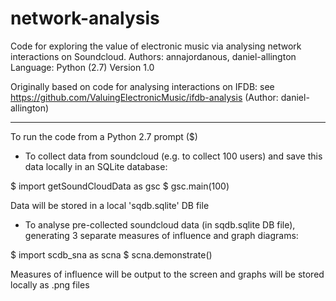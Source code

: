 network-analysis
=============

Code for exploring the value of electronic music via analysing 
network interactions on Soundcloud. Authors: annajordanous, 
daniel-allington Language: Python (2.7) Version 1.0

Originally based on code for analysing interactions on IFDB: see 
https://github.com/ValuingElectronicMusic/ifdb-analysis (Author: 
daniel-allington)

-----------------

To run the code from a Python 2.7 prompt ($)

* To collect data from soundcloud (e.g. to collect 100 users) and 
save this data locally in an SQLite database: 

$ import getSoundCloudData as gsc 
$ gsc.main(100)

Data will be stored in a local 'sqdb.sqlite' DB file

* To analyse pre-collected soundcloud data (in sqdb.sqlite DB file), 
generating 3 separate measures of influence and graph diagrams:

$ import scdb_sna as scna
$ scna.demonstrate()

Measures of influence will be output to the screen and graphs
will be stored locally as .png files
